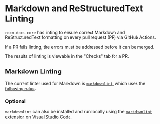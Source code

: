 # Markdown and ReStructuredText Linting

`rocm-docs-core` has linting to ensure correct Markdown and ReStructuredText
formatting on every pull request (PR) via GitHub Actions.

If a PR fails linting, the errors must be addressed before it can be merged.

The results of linting is viewable in the "Checks" tab for a PR.

## Markdown Linting

The current linter used for Markdown is [`markdownlint`](https://github.com/DavidAnson/markdownlint),
which uses the [following rules](https://github.com/DavidAnson/markdownlint/blob/main/doc/Rules.md).

### Optional

`markdownlint` can also be installed and run locally using the [`markdownlint` extension](https://marketplace.visualstudio.com/items?itemName=DavidAnson.vscode-markdownlint) on [Visual Studio Code](https://code.visualstudio.com/Download).
